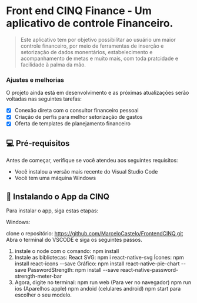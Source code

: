 # Front end CINQ Finance - Um aplicativo de controle Financeiro.

> Este aplicativo tem por objetivo possibilitar ao usuário um maior controle financeiro, por meio de ferramentas de inserção e setorização de dados monentários, estabelecimento e acompanhamento de metas e muito mais, com toda pratcidade e facilidade à palma da mão.

### Ajustes e melhorias

O projeto ainda está em desenvolvimento e as próximas atualizações serão voltadas nas seguintes tarefas:

- [x] Conexão direta com o consultor financeiro pessoal
- [x] Criação de perfis para melhor setorização de gastos
- [x] Oferta de templates de planejamento financeiro

## 💻 Pré-requisitos

Antes de começar, verifique se você atendeu aos seguintes requisitos:

- Você instalou a versão mais recente do Visual Studio Code
- Você tem uma máquina Windows

## 🚀 Instalando o App da CINQ

Para instalar o app, siga estas etapas:

Windows:

clone o repositório:
https://github.com/MarceloCastelo/FrontendCINQ.git
Abra o terminal do VSCODE e siga os seguintes passos.
1. instale o node com o comando: npm install
2. Instale as bibliotecas:
React SVG: npm i react-native-svg
Ícones: npm install react-icons --save
Gráfico: npm install react-native-pie-chart --save
PasswordStrength: npm install --save react-native-password-strength-meter-bar
4. Agora, digite no terminal: npm run web (Para ver no navegador) npm run ios (Aparelhos apple) npm andoid (celulares android) npm start para escolher o seu modelo.
